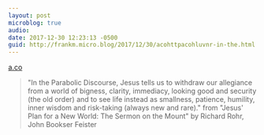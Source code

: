 ```yaml
---
layout: post
microblog: true
audio: 
date: 2017-12-30 12:23:13 -0500
guid: http://frankm.micro.blog/2017/12/30/acohttpacohluvnr-in-the.html
---
```

 [a.co](http://a.co/0hLuVnR)

> "In the Parabolic Discourse, Jesus tells us to withdraw our allegiance from a world of bigness, clarity, immediacy, looking good and security (the old order) and to see life instead as smallness, patience, humility, inner wisdom and risk-taking (always new and rare)." from "Jesus' Plan for a New World: The Sermon on the Mount" by Richard Rohr, John Bookser Feister
